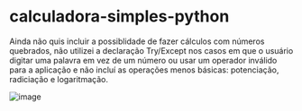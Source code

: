 # calculadora-simples-python

Ainda não quis incluir a possiblidade de fazer cálculos com números quebrados, não utilizei a declaração Try/Except nos casos em que o usuário digitar uma palavra em vez de um número ou usar um operador inválido para a aplicação e não incluí as operações menos básicas: potenciação, radiciação e logaritmação.

![image](https://user-images.githubusercontent.com/51998057/151172076-8a51863b-2727-4d1c-bbf6-69bfaa872973.png)
